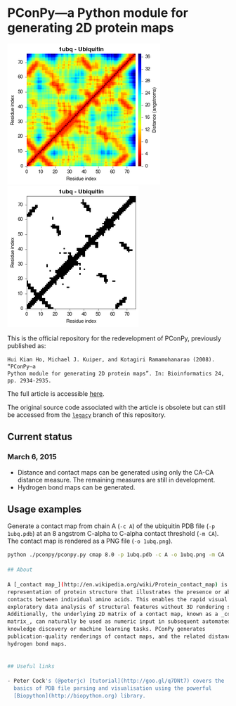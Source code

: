 PConPy—a Python module for generating 2D protein maps
=====================================================

![1ubq CA-CA distance map](images/1ubq-dmap-CA.png)
![1ubq CA-CA contact map](images/1ubq-cmap-CA.png)

This is the official repository for the redevelopment of PConPy, previously
published as:

    Hui Kian Ho, Michael J. Kuiper, and Kotagiri Ramamohanarao (2008). “PConPy–a
    Python module for generating 2D protein maps”. In: Bioinformatics 24,
    pp. 2934-2935.

The full article is accessible
[here](http://bioinformatics.oxfordjournals.org/content/24/24/2934.full).

The original source code associated with the article is obsolete but can still be accessed from the
[`legacy`](https://github.com/kianho/pconpy/tree/legacy) branch of this repository.

## Current status
### March 6, 2015
- Distance and contact maps can be generated using only the CA-CA distance measure. The remaining measures are still in development.
- Hydrogen bond maps can be generated. 

## Usage examples
Generate a contact map from chain A (```-c A```) of the ubiquitin PDB file (```-p 1ubq.pdb```) at an 8 angstrom C-alpha to C-alpha contact threshold (```-m CA```). The contact map is rendered as a PNG file (```-o 1ubq.png```).
```bash
python ./pconpy/pconpy.py cmap 8.0 -p 1ubq.pdb -c A -o 1ubq.png -m CA 

## About

A [_contact map_](http://en.wikipedia.org/wiki/Protein_contact_map) is a 2D
representation of protein structure that illustrates the presence or absence of
contacts between individual amino acids. This enables the rapid visual
exploratory data analysis of structural features without 3D rendering software.
Additionally, the underlying 2D matrix of a contact map, known as a _contact
matrix_, can naturally be used as numeric input in subsequent automated
knowledge discovery or machine learning tasks. PConPy generates
publication-quality renderings of contact maps, and the related distance- and
hydrogen bond maps.


## Useful links

- Peter Cock's (@peterjc) [tutorial](http://goo.gl/q7DNt7) covers the
  basics of PDB file parsing and visualisation using the powerful
  [Biopython](http://biopython.org) library.
